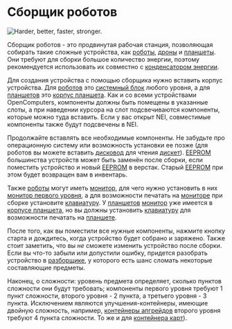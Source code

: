 # Сборщик роботов

![Harder, better, faster, stronger.](oredict:oc:assembler)

Сборщик роботов - это продвинутая рабочая станция, позволяющая собирать такие сложные устройства, как [роботы](robot.md), [дроны](../item/drone.md) и [планшеты](../item/tablet.md). Они требуют для сборки большое количество энергии, поэтому рекомендуется использовать их совместно с [конденсатором энергии](capacitor.md).

Для создания устройства с помощью сборщика нужно вставить корпус устройства. Для [роботов](robot.md) это [системный блок](case1.md) любого уровня, а для [планшетов](../item/tablet.md) это [корпус планшета](../item/tabletCase1.md). Как и со всеми устройствами OpenComputers, компоненты должны быть помещены в указанные слоты, а при наведении курсора на слот подсвечиваются компоненты, которые можно туда вставить. Если у вас открыт NEI, совместимые компоненты также будут подсвечены в NEI.

Продолжайте вставлять все необходимые компоненты. Не забудьте про операционную систему или возможность установки ее позже (для роботов вы можете вставить [дисковод](diskDrive.md) для чтения [дискет](../item/floppy.md)). [EEPROM](../item/eeprom.md) большинства устройств может быть заменён после сборки, если поместить устройство и новый [EEPROM](../item/eeprom.md) в верстак. Старый [EEPROM](../item/eeprom.md) при этом будет возвращен вам в инвентарь.

Также [роботы](robot.md) могут иметь [монитор](screen1.md), для чего нужно установить в них [монитор первого уровня](screen1.md), а для возможности печатать на [мониторе](screen1.md) при сборке установите [клавиатуру](keyboard.md). У [планшетов](../item/tablet.md) [монитор](screen1.md) уже имеется в [корпусе планшета](../item/tabletCase1.md), но вы должны установить [клавиатуру](keyboard.md) для возможности печатать на [планшете](../item/tablet.md).

После того, как вы поместили все нужные компоненты, нажмите кнопку старта и дождитесь, когда устройство будет собрано и заряжено. Также стоит заметить, что вы *не* сможете изменить устройство после сборки. Если вы что-то забыли или допустили ошибку, придется разобрать устройство в [разборщике](disassembler.md), у которого есть шанс сломать некоторые составляющие предметы.

Наконец, о сложности: уровень предмета определяет, сколько пунктов сложности они будут требовать; компоненты первого уровня требуют 1 пункт сложности, второго уровня - 2 пункта, а третьего уровня - 3 пункта. Исключением являются улучшения-контейнеры, имеющие двойную сложность, например, [контейнеры апгрейдов](../item/upgradeContainer1.md) второго уровня требуют 4 пункта сложности. То же и для [контейнера карт](../item/cardContainer1.md)).
